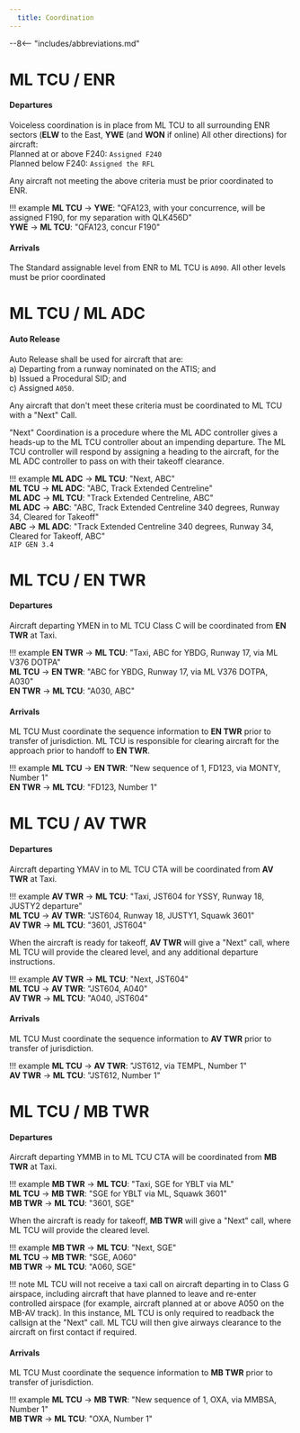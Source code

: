 ```yaml
---
  title: Coordination
---
```


--8<-- "includes/abbreviations.md"

# ML TCU / ENR
#### Departures
Voiceless coordination is in place from ML TCU to all surrounding ENR sectors (**ELW** to the East, **YWE** (and **WON** if online) All other directions) for aircraft:  
Planned at or above F240: `Assigned F240`  
Planned below F240: `Assigned the RFL`  

Any aircraft not meeting the above criteria must be prior coordinated to ENR.

!!! example
    **ML TCU** -> **YWE**: "QFA123, with your concurrence, will be assigned F190, for my separation with QLK456D"  
    **YWE** -> **ML TCU**: "QFA123, concur F190"  

#### Arrivals
The Standard assignable level from ENR to ML TCU is `A090`. All other levels must be prior coordinated

# ML TCU / ML ADC
#### Auto Release

Auto Release shall be used for aircraft that are:    
a) Departing from a runway nominated on the ATIS; and  
b) Issued a Procedural SID; and   
c) Assigned `A050`.

Any aircraft that don't meet these criteria must be coordinated to ML TCU with a "Next" Call.

"Next" Coordination is a procedure where the ML ADC controller gives a heads-up to the ML TCU controller about an impending departure. The ML TCU controller will respond by assigning a heading to the aircraft, for the ML ADC controller to pass on with their takeoff clearance.

!!! example
    **ML ADC** -> **ML TCU**: "Next, ABC"  
    **ML TCU** -> **ML ADC**: "ABC, Track Extended Centreline"  
    **ML ADC** -> **ML TCU**: "Track Extended Centreline, ABC"  
    **ML ADC** -> **ABC**: "ABC, Track Extended Centreline 340 degrees, Runway 34, Cleared for Takeoff"  
    **ABC** -> **ML ADC**: "Track Extended Centreline 340 degrees, Runway 34, Cleared for Takeoff, ABC"  
    `AIP GEN 3.4`

# ML TCU / EN TWR
#### Departures

Aircraft departing YMEN in to ML TCU Class C will be coordinated from **EN TWR** at Taxi.

!!! example
    **EN TWR** -> **ML TCU**: "Taxi, ABC for YBDG, Runway 17, via ML V376 DOTPA"  
    **ML TCU** -> **EN TWR**: "ABC for YBDG, Runway 17, via ML V376 DOTPA, A030"  
    **EN TWR** -> **ML TCU**: "A030, ABC" 
#### Arrivals
ML TCU Must coordinate the sequence information to **EN TWR** prior to transfer of jurisdiction. ML TCU is responsible for clearing aircraft for the approach prior to handoff to **EN TWR**.

!!! example
    **ML TCU** -> **EN TWR**: "New sequence of 1, FD123, via MONTY, Number 1"  
    **EN TWR** -> **ML TCU**: "FD123, Number 1"  
# ML TCU / AV TWR
#### Departures

Aircraft departing YMAV in to ML TCU CTA will be coordinated from **AV TWR** at Taxi.

!!! example
    **AV TWR** -> **ML TCU**: "Taxi, JST604 for YSSY, Runway 18, JUSTY2 departure"  
    **ML TCU** -> **AV TWR**: "JST604, Runway 18, JUSTY1, Squawk 3601"  
    **AV TWR** -> **ML TCU**: "3601, JST604"

When the aircraft is ready for takeoff, **AV TWR** will give a "Next" call, where ML TCU will provide the cleared level, and any additional departure instructions.

!!! example
    **AV TWR** -> **ML TCU**: "Next, JST604"  
    **ML TCU** -> **AV TWR**: "JST604, A040"  
    **AV TWR** -> **ML TCU**: "A040, JST604"
#### Arrivals
ML TCU Must coordinate the sequence information to **AV TWR** prior to transfer of jurisdiction.

!!! example
    **ML TCU** -> **AV TWR**: "JST612, via TEMPL, Number 1"  
    **AV TWR** -> **ML TCU**: "JST612, Number 1"  

# ML TCU / MB TWR
#### Departures

Aircraft departing YMMB in to ML TCU CTA will be coordinated from **MB TWR** at Taxi.

!!! example
    **MB TWR** -> **ML TCU**: "Taxi, SGE for YBLT via ML"  
    **ML TCU** -> **MB TWR**: "SGE for YBLT via ML, Squawk 3601"  
    **MB TWR** -> **ML TCU**: "3601, SGE"

When the aircraft is ready for takeoff, **MB TWR** will give a "Next" call, where ML TCU will provide the cleared level.

!!! example
    **MB TWR** -> **ML TCU**: "Next, SGE"  
    **ML TCU** -> **MB TWR**: "SGE, A060"  
    **MB TWR** -> **ML TCU**: "A060, SGE"

!!! note
    ML TCU will not receive a taxi call on aircraft departing in to Class G airspace, including aircraft that have planned to leave and re-enter controlled airspace (for example, aircraft planned at or above A050 on the MB-AV track). In this instance, ML TCU is only required to readback the callsign at the "Next" call. ML TCU will then give airways clearance to the aircraft on first contact if required.
#### Arrivals
ML TCU Must coordinate the sequence information to **MB TWR** prior to transfer of jurisdiction.

!!! example
    **ML TCU** -> **MB TWR**: "New sequence of 1, OXA, via MMBSA, Number 1"  
    **MB TWR** -> **ML TCU**: "OXA, Number 1"  